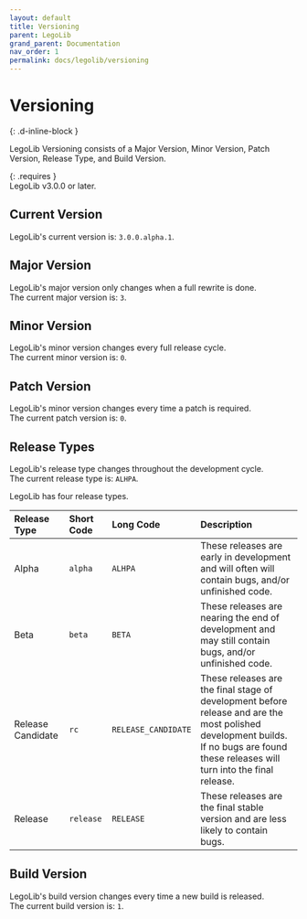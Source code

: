 ```yaml
---
layout: default
title: Versioning
parent: LegoLib
grand_parent: Documentation
nav_order: 1
permalink: docs/legolib/versioning
---
```

# Versioning  
{: .d-inline-block }  

LegoLib Versioning consists of a Major Version, Minor Version, Patch Version, Release Type, and Build Version.  

{: .requires }  
LegoLib v3.0.0 or later.  

## Current Version  
LegoLib's current version is: `3.0.0.alpha.1`.  

## Major Version  

LegoLib's major version only changes when a full rewrite is done.  
The current major version is: `3`.  

## Minor Version  

LegoLib's minor version changes every full release cycle.  
The current minor version is: `0`.  

## Patch Version  

LegoLib's minor version changes every time a patch is required.  
The current patch version is: `0`.  

## Release Types  

LegoLib's release type changes throughout the development cycle.  
The current release type is: `ALHPA`.  

LegoLib has four release types.  


| Release Type        | Short Code |  Long Code           | Description                                                                                                                                                                          |  
|:--------------------|:-----------|:---------------------|:-------------------------------------------------------------------------------------------------------------------------------------------------------------------------------------|  
| Alpha               | `alpha`    |  `ALHPA`             | These releases are early in development and will often will contain bugs, and/or unfinished code.                                                                                    |  
| Beta                | `beta`     |  `BETA`              | These releases are nearing the end of development and may still contain bugs, and/or unfinished code.                                                                                |  
| Release Candidate   | `rc`       |  `RELEASE_CANDIDATE` | These releases are the final stage of development before release and are the most polished development builds. If no bugs are found these releases will turn into the final release. |  
| Release             | `release`  |  `RELEASE`           | These releases are the final stable version and are less likely to contain bugs.                                                                                                     |  

## Build Version  

LegoLib's build version changes every time a new build is released.  
The current build version is: `1`.  